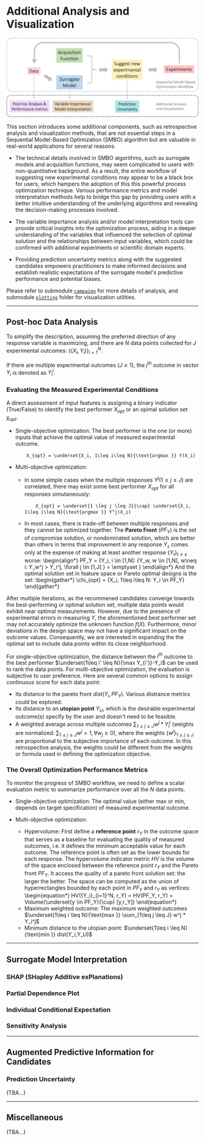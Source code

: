 # Additional Analysis and Visualization


![SMBO_workflow](../figures/wiki_Section3_SMBO_additional.png)

This section introduces some additional components, such as retrospective analysis and visualization methods, that are not essential steps in a Sequential Model-Based Optimization (SMBO) algorithm but are valuable in real-world applications for several reasons.

* The technical details involved in SMBO algorithms, such as surrogate models and acquisition functions, may seem complicated to users with non-quantitative background. As a result, the entire workflow of suggesting new experimental conditions may appear to be a black box for users, which hampers the adoption of this this powerful process optimization technique. Various performance metrics and model interpretation methods help to bridge this gap by providing users with a better intuitive understanding of the underlying algorithms and revealing the decision-making processes involved.

* The variable importance analysis and/or model interpretation tools can provide critical insights into the optimization process, aiding in a deeper understanding of the variables that influenced the selection of optimal solution and the relationships between input variables, which could be confirmed with additional experiments or scientific domain experts.

* Providing prediction uncertainty metrics along with the suggested candidates empowers practitioners to make informed decisions and establish realistic expectations of the surrogate model's predictive performance and potential biases.


Please refer to submodule [`campaign`](https://github.com/MSDLLCpapers/obsidian/tree/main/obsidian/campaign) for more details of analysis, 
and submodule [`plotting`](https://github.com/MSDLLCpapers/obsidian/tree/main/obsidian/plotting) folder for visualization utilities.

---
## Post-hoc Data Analysis 

To simplify the description, assuming the preferred direction of any response variable is maximizing, and there are $N$ data points collected for $J$ experimental outcomes: $\{ (X_i,Y_i) \}_{i=1}^N$.

If there are multiple experimental outcomes ($J \geq 1$), the $j^{th}$ outcome in vector $Y_i$ is denoted as $Y_i^{j}$.

### Evaluating the Measured Experimental Conditions 

A direct assessment of input features is assigning a binary indicator (True/False) to identify the best performer $X_{opt}$ or an opimal solution set $\chi_{opt}$.
 
* Single-objective optimization: The best performer is the one (or more) inputs that achieve the optimal value of measured experimental outcome.
  ```{math}
      X_{opt} = \underset{X_i, 1\leq i\leq N}{\text{argmax }} Y(X_i)
  ```

* Multi-objective optimization: 
    - In some simple cases when the multiple responses $Y^j (1 \leq j \leq J)$ are correlated, there may exist some best performer $X_{opt}$ for all responses simutaneously:
      ```{math}
          X_{opt} = \underset{1 \leq j \leq J}{\cap} \underset{X_i, 1\leq i\leq N}{\text{argmax }} Y^j(X_i) 
      ```
    - In most cases, there is trade-off between multiple responses and they cannot be optimized together. The **Pareto Front** ($PF_Y$) is the set of compromise solution, or nondominated solution, which are better than others in terms that improvement in any response $Y_s$ comes only at the expense of making at least another response $\{ Y_t \}_{t\neq s}$ worse:
      \begin{align*}
          PF_Y = \{Y_i, i \in [1,N]: \{Y_w, w \in [1,N], w\neq i: Y_w^j > Y_i^j, \forall j \in [1,J] \} = \emptyset \}
      \end{align*}
      And the optimal solution set in feature space or Pareto optimal designs is the set:
      \begin{gather*}
          \chi_{opt} = \{X_i, 1\leq i\leq N: Y_i \in PF_Y\}
      \end{gather*}


After multiple iterations, as the recommened candidates converge towards the best-performing or optimal solution set, multiple data points would exhibit near optimal measurements.
However, due to the presence of experimental errors in measuring $Y$, the aforementioned best performer set may not accurately optimize the unknown function $f(X)$. Furthermore, minor deviations in the design space may not have a significant impact on the outcome values. Consequently, we are interested in expanding the the optimal set to include data points within its close neighborhood. 

For single-objective optimization, the distance between the $i^{th}$ outcome to the best performer $\underset{1\leq i' \leq N}{\max Y_{i'}\}-Y_i$ can be used to rank the data points. 
For multi-objective optimization, the evaluation is subjective to user preference. Here are several common options to assign continuous score for each data point: 
* Its distance to the pareto front $dist(Y_i, PF_Y)$. Various distrance metrics could be explored.
* Its distance to an **utopian point** $Y_U$, which is the desirable experimental outcome(s) specify by the user and doesn't need to be feasible.
* A weighted average across multiple outcomes $\sum_{1\leq j \leq J} w^j * Y_i^j$ (weights are normalized: $\sum_{1\leq j \leq J} w^j = 1, \forall w_j \geq 0$), where the weights $\{w^j\}_{1\leq j \leq J}$ are proportional to the subjective importance of each outcome. In this retrospective analysis, the weights could be different from the weights or formula used in defining the optimization objective. 




### The Overall Optimization Performance Metrics

To monitor the progress of SMBO workflow, we need to define a scalar evaluation metric to summarize performance over all the $N$ data points. 

* Single-objective optimization: The optimal value (either max or min, depends on target specification) of measured experimental outcome. 

* Multi-objective optimization:
  - Hypervolume: First define a **reference point** $r_Y$ in the outcome space that serves as a baseline for evaluating the quality of measured outcomes, i.e. it defines the minimum acceptable value for each outcome. The reference point is often set as the lower bounds for each response. The hypervolume indicator metric $HV$ is the volume of the space enclosed between the reference point $r_Y$ and the Pareto front $PF_Y$. It access the quality of a pareto front solution set: the larger the better. The space can be computed as the union of hyperrectangles bounded by each point in $PF_Y$ and $r_Y$ as vertices:
    \begin{equation*}
        HV(\{Y_i\}_{i=1}^N, r_Y) = HV(PF_Y, r_Y) = Volume(\underset{y \in PF_Y}{\cup} [y,r_Y])
    \end{equation*}
  - Maximum weighted outcome: The maximum weighted outcomes $\underset{1\leq i \leq N}{\text{max }} \sum_{1\leq j \leq J} w^j * Y_i^j$
  - Minimum distance to the utopian point: $\underset{1\leq i \leq N}{\text{min }} dist(Y_i,Y_U)$


---
## Surrogate Model Interpretation

### SHAP (SHapley Additive exPlanations) 

### Partial Dependence Plot

### Individual Conditional Expectation 

### Sensitivity Analysis 





---
## Augmented Predictive Information for Candidates



### Prediction Uncertainty
(TBA...)





---
## Miscellaneous

(TBA...)
